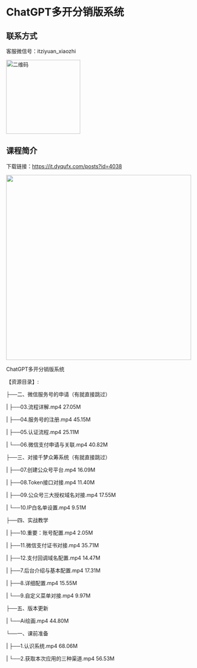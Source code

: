 # ChatGPT多开分销版系统

## 联系方式

客服微信号：itziyuan_xiaozhi

<img src="https://ziyuanyun.oss-cn-guangzhou.aliyuncs.com/common/20240614073449/666b82192834a.jpg" width="200" height="200" alt="二维码">

## 课程简介

下载链接：https://it.dyqufx.com/posts?id=4038

<img src="https://ziyuanyun.oss-cn-guangzhou.aliyuncs.com/yun/20240515185558/664494bedf5f4.jpg" width="500" alt="">

  ChatGPT多开分销版系统



 【资源目录】:

 ├──二、微信服务号的申请（有就直接跳过）

 | ├──03.流程详解.mp4 27.05M

 | ├──04.服务号的注册.mp4 45.15M

 | ├──05.认证流程.mp4 25.11M

 | └──06.微信支付申请与关联.mp4 40.82M

 ├──三、对接千梦众筹系统（有就直接跳过）

 | ├──07.创建公众号平台.mp4 16.09M

 | ├──08.Token接口对接.mp4 11.40M

 | ├──09.公众号三大授权域名对接.mp4 17.55M

 | └──10.IP白名单设置.mp4 9.51M

 ├──四、实战教学

 | ├──10.重要：账号配置.mp4 2.05M

 | ├──11.微信支付证书对接.mp4 35.71M

 | ├──12.支付回调域名配置.mp4 14.47M

 | ├──7.后台介绍与基本配置.mp4 17.31M

 | ├──8.详细配置.mp4 15.55M

 | └──9.自定义菜单对接.mp4 9.97M

 ├──五、版本更新

 | └──Ai绘画.mp4 44.80M

 └──一、课前准备

 | ├──1.认识系统.mp4 68.06M

 | └──2.获取本次应用的三种渠道.mp4 56.53M

  
